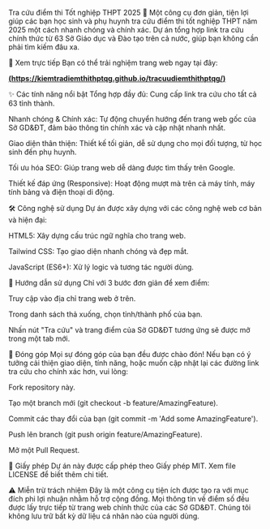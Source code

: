 Tra cứu điểm thi Tốt nghiệp THPT 2025 🚀
Một công cụ đơn giản, tiện lợi giúp các bạn học sinh và phụ huynh tra cứu điểm thi tốt nghiệp THPT năm 2025 một cách nhanh chóng và chính xác. Dự án tổng hợp link tra cứu chính thức từ 63 Sở Giáo dục và Đào tạo trên cả nước, giúp bạn không cần phải tìm kiếm đâu xa.

🔗 Xem trực tiếp
Bạn có thể trải nghiệm trang web ngay tại đây:

[**(https://kiemtradiemthithptqg.github.io/tracuudiemthithptqg/)**](https://kiemtradiemthithptqg.github.io/tracuudiemthithptqg/)

✨ Các tính năng nổi bật
Tổng hợp đầy đủ: Cung cấp link tra cứu cho tất cả 63 tỉnh thành.

Nhanh chóng & Chính xác: Tự động chuyển hướng đến trang web gốc của Sở GD&ĐT, đảm bảo thông tin chính xác và cập nhật nhanh nhất.

Giao diện thân thiện: Thiết kế tối giản, dễ sử dụng cho mọi đối tượng, từ học sinh đến phụ huynh.

Tối ưu hóa SEO: Giúp trang web dễ dàng được tìm thấy trên Google.

Thiết kế đáp ứng (Responsive): Hoạt động mượt mà trên cả máy tính, máy tính bảng và điện thoại di động.

🛠️ Công nghệ sử dụng
Dự án được xây dựng với các công nghệ web cơ bản và hiện đại:

HTML5: Xây dựng cấu trúc ngữ nghĩa cho trang web.

Tailwind CSS: Tạo giao diện nhanh chóng và đẹp mắt.

JavaScript (ES6+): Xử lý logic và tương tác người dùng.

🚀 Hướng dẫn sử dụng
Chỉ với 3 bước đơn giản để xem điểm:

Truy cập vào địa chỉ trang web ở trên.

Trong danh sách thả xuống, chọn tỉnh/thành phố của bạn.

Nhấn nút "Tra cứu" và trang điểm của Sở GD&ĐT tương ứng sẽ được mở trong một tab mới.

🤝 Đóng góp
Mọi sự đóng góp của bạn đều được chào đón! Nếu bạn có ý tưởng cải thiện giao diện, tính năng, hoặc muốn cập nhật lại các đường link tra cứu cho chính xác hơn, vui lòng:

Fork repository này.

Tạo một branch mới (git checkout -b feature/AmazingFeature).

Commit các thay đổi của bạn (git commit -m 'Add some AmazingFeature').

Push lên branch (git push origin feature/AmazingFeature).

Mở một Pull Request.

📝 Giấy phép
Dự án này được cấp phép theo Giấy phép MIT. Xem file LICENSE để biết thêm chi tiết.

⚠️ Miễn trừ trách nhiệm
Đây là một công cụ tiện ích được tạo ra với mục đích phi lợi nhuận nhằm hỗ trợ cộng đồng. Mọi thông tin về điểm số đều được lấy trực tiếp từ trang web chính thức của các Sở GD&ĐT. Chúng tôi không lưu trữ bất kỳ dữ liệu cá nhân nào của người dùng.
